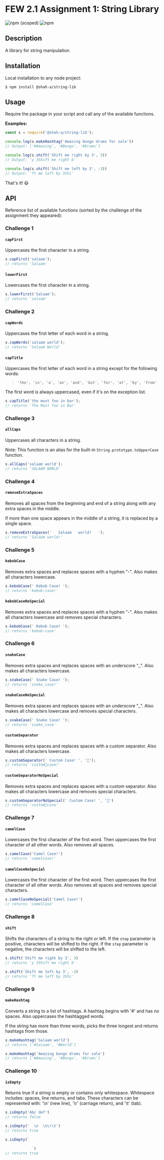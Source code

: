 # FEW 2.1 Assignment 1: String Library

![npm (scoped)](https://img.shields.io/npm/v/@shah-a/string-lib?style=for-the-badge)
![npm](https://img.shields.io/npm/dt/@shah-a/string-lib?style=for-the-badge)

## Description

A library for string manipulation.

## Installation

Local installation to any node project:

```
$ npm install @shah-a/string-lib
```

## Usage

Require the package in your script and call any of the available functions.

**Examples:**

```javascript
const s = require('@shah-a/string-lib');

console.log(s.makeHashtag('Amazing bongo drums for sale'))
// Output: ['#Amazing', '#Bongo', '#Drums']

console.log(s.shift('Shift me right by 3', 3))
// Output: 'y 3Shift me right b'

console.log(s.shift('Shift me left by 3', -3))
// Output: 'ft me left by 3Shi'
```

That's it! 😃

## API

Reference list of available functions (sorted by the challenge of the assignment they appeared):

### Challenge 1

#### `capFirst`

Uppercases the first character in a string.

```javascript
s.capFirst('salaam');
// returns 'Salaam'
```

#### `lowerFirst`

Lowercases the first character in a string.

```javascript
s.lowerFirst('Salaam');
// returns 'salaam'
```

### Challenge 2

#### `capWords`

Uppercases the first letter of each word in a string.

```javascript
s.capWords('salaam world');
// returns 'Salaam World'
```

#### `capTitle`

Uppercases the first letter of each word in a string except for the following words:

> `'the', 'in', 'a', 'an', 'and', 'but', 'for', 'at', 'by', 'from'`

The first word is always uppercased, even if it's on the exception list.

```javascript
s.capTitle('the most foo in bar');
// returns 'The Most foo in Bar'
```

### Challenge 3

#### `allCaps`

Uppercases all characters in a string.

Note: This function is an alias for the built-in `String.prototype.toUpperCase` function.

```javascript
s.allCaps('salaam world');
// returns 'SALAAM WORLD'
```

### Challenge 4

#### `removeExtraSpaces`

Removes all spaces from the beginning and end of a string along with any extra spaces in the middle.

If more than one space appears in the middle of a string, it is replaced by a single space.

```javascript
s.removeExtraSpaces('   Salaam   world!   ');
// returns 'Salaam world!'
```

### Challenge 5

#### `kebobCase`

Removes extra spaces and replaces spaces with a hyphen "-". Also makes all characters lowercase.

```javascript
s.kebobCase(' Kebob Case! ');
// returns 'kebob-case!'
```

#### `kebobCaseNoSpecial`

Removes extra spaces and replaces spaces with a hyphen "-". Also makes all characters lowercase and removes special characters.

```javascript
s.kebobCase(' Kebob Case! ');
// returns 'kebob-case'
```

### Challenge 6

#### `snakeCase`

Removes extra spaces and replaces spaces with an underscore "_". Also makes all characters lowercase.

```javascript
s.snakeCase(' Snake Case! ');
// returns 'snake_case!'
```

#### `snakeCaseNoSpecial`

Removes extra spaces and replaces spaces with an underscore "_". Also makes all characters lowercase and removes special characters.

```javascript
s.snakeCase(' Snake Case! ');
// returns 'snake_case'
```

#### `customSeparator`

Removes extra spaces and replaces spaces with a custom separator. Also makes all characters lowercase.

```javascript
s.customSeparator(' Custom Case! ', '🐒');
// returns 'custom🐒case!'
```

#### `customSeparatorNoSpecial`

Removes extra spaces and replaces spaces with a custom separator. Also makes all characters lowercase and removes special characters.

```javascript
s.customSeparatorNoSpecial(' Custom Case! ', '🐒')
// returns 'custom🐒case'
```

### Challenge 7

#### `camelCase`

Lowercases the first character of the first word. Then uppercases the first character of all other words. Also removes all spaces.

```javascript
s.camelCase('Camel Case!')
// returns 'camelCase!'
```

#### `camelCaseNoSpecial`

Lowercases the first character of the first word. Then uppercases the first character of all other words. Also removes all spaces and removes special characters.

```javascript
s.camelCaseNoSpecial('Camel Case!')
// returns 'camelCase'
```

### Challenge 8

#### `shift`

Shifts the characters of a string to the right or left. If the `step` parameter is positive, characters will be shifted to the right. If the `step` parameter is negative, the characters will be shifted to the left.

```javascript
s.shift('Shift me right by 3', 3)
// returns 'y 3Shift me right b'
```

```javascript
s.shift('Shift me left by 3', -3)
// returns 'ft me left by 3Shi'
```

### Challenge 9

#### `makeHashtag`

Converts a string to a list of hashtags. A hashtag begins with '#' and has no spaces. Also uppercases the hashtagged words.

If the string has more than three words, picks the three longest and returns hashtags from those.

```javascript
s.makeHashtag('Salaam world')
// returns ['#Salaam', '#World']
```

```javascript
s.makeHashtag('Amazing bongo drums for sale')
// returns ['#Amazing', '#Bongo', '#Drums']
```

### Challenge 10

#### `isEmpty`

Returns true if a string is empty or contains only whitespace. Whitespace includes: spaces, line returns, and tabs. These characters can be represented with: '\n' (new line), '\r' (carriage return), and '\t' (tab).

```javascript
s.isEmpty('Abc def')
// returns false
```

```javascript
s.isEmpty('  \n  \n\r\t')
// returns true
```

```javascript
s.isEmpty(`

			`)
// returns true
```
